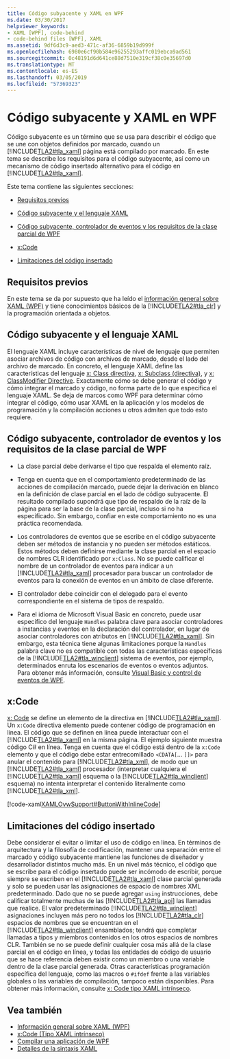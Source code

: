```yaml
---
title: Código subyacente y XAML en WPF
ms.date: 03/30/2017
helpviewer_keywords:
- XAML [WPF], code-behind
- code-behind files [WPF], XAML
ms.assetid: 9df6d3c9-aed3-471c-af36-6859b19d999f
ms.openlocfilehash: 6980e6cf90b584e96255293affc019ebca9ad561
ms.sourcegitcommit: 0c48191d6d641ce88d7510e319cf38c0e35697d0
ms.translationtype: MT
ms.contentlocale: es-ES
ms.lasthandoff: 03/05/2019
ms.locfileid: "57369323"
---
```

# <a name="code-behind-and-xaml-in-wpf"></a>Código subyacente y XAML en WPF
<a name="introduction"></a> Código subyacente es un término que se usa para describir el código que se une con objetos definidos por marcado, cuando un [!INCLUDE[TLA2#tla_xaml](../../../../includes/tla2sharptla-xaml-md.md)] página está compilado por marcado. En este tema se describe los requisitos para el código subyacente, así como un mecanismo de código insertado alternativo para el código en [!INCLUDE[TLA2#tla_xaml](../../../../includes/tla2sharptla-xaml-md.md)].  
  
 Este tema contiene las siguientes secciones:  
  
-   [Requisitos previos](#Prerequisites)  
  
-   [Código subyacente y el lenguaje XAML](#codebehind_and_the_xaml_language)  
  
-   [Código subyacente, controlador de eventos y los requisitos de la clase parcial de WPF](#Code_behind__Event_Handler__and_Partial_Class)  
  
-   [x:Code](#x_Code)  
  
-   [Limitaciones del código insertado](#Inline_Code_Limitations)  
  
<a name="Prerequisites"></a>   
## <a name="prerequisites"></a>Requisitos previos  
 En este tema se da por supuesto que ha leído el [información general sobre XAML (WPF)](xaml-overview-wpf.md) y tiene conocimientos básicos de la [!INCLUDE[TLA2#tla_clr](../../../../includes/tla2sharptla-clr-md.md)] y la programación orientada a objetos.  
  
<a name="codebehind_and_the_xaml_language"></a>   
## <a name="code-behind-and-the-xaml-language"></a>Código subyacente y el lenguaje XAML  
 El lenguaje XAML incluye características de nivel de lenguaje que permiten asociar archivos de código con archivos de marcado, desde el lado del archivo de marcado. En concreto, el lenguaje XAML define las características del lenguaje [x: Class directiva](../../xaml-services/x-class-directive.md), [x: Subclass (directiva)](../../xaml-services/x-subclass-directive.md), y [x: ClassModifier Directive](../../xaml-services/x-classmodifier-directive.md). Exactamente cómo se debe generar el código y cómo integrar el marcado y código, no forma parte de lo que especifica el lenguaje XAML. Se deja de marcos como WPF para determinar cómo integrar el código, cómo usar XAML en la aplicación y los modelos de programación y la compilación acciones u otros admiten que todo esto requiere.  
  
<a name="Code_behind__Event_Handler__and_Partial_Class"></a>   
## <a name="code-behind-event-handler-and-partial-class-requirements-in-wpf"></a>Código subyacente, controlador de eventos y los requisitos de la clase parcial de WPF  
  
-   La clase parcial debe derivarse el tipo que respalda el elemento raíz.  
  
-   Tenga en cuenta que en el comportamiento predeterminado de las acciones de compilación marcado, puede dejar la derivación en blanco en la definición de clase parcial en el lado de código subyacente. El resultado compilado supondrá que tipo de respaldo de la raíz de la página para ser la base de la clase parcial, incluso si no ha especificado. Sin embargo, confiar en este comportamiento no es una práctica recomendada.  
  
-   Los controladores de eventos que se escribe en el código subyacente deben ser métodos de instancia y no pueden ser métodos estáticos. Estos métodos deben definirse mediante la clase parcial en el espacio de nombres CLR identificado por `x:Class`. No se puede calificar el nombre de un controlador de eventos para indicar a un [!INCLUDE[TLA2#tla_xaml](../../../../includes/tla2sharptla-xaml-md.md)] procesador para buscar un controlador de eventos para la conexión de eventos en un ámbito de clase diferente.  
  
-   El controlador debe coincidir con el delegado para el evento correspondiente en el sistema de tipos de respaldo.  
  
-   Para el idioma de Microsoft Visual Basic en concreto, puede usar específico del lenguaje `Handles` palabra clave para asociar controladores a instancias y eventos en la declaración del controlador, en lugar de asociar controladores con atributos en [!INCLUDE[TLA2#tla_xaml](../../../../includes/tla2sharptla-xaml-md.md)]. Sin embargo, esta técnica tiene algunas limitaciones porque la `Handles` palabra clave no es compatible con todas las características específicas de la [!INCLUDE[TLA2#tla_winclient](../../../../includes/tla2sharptla-winclient-md.md)] sistema de eventos, por ejemplo, determinados enruta los escenarios de eventos o eventos adjuntos. Para obtener más información, consulte [Visual Basic y control de eventos de WPF](visual-basic-and-wpf-event-handling.md).  
  
<a name="x_Code"></a>   
## <a name="xcode"></a>x:Code  
 [x: Code](../../xaml-services/x-code-intrinsic-xaml-type.md) se define un elemento de la directiva en [!INCLUDE[TLA2#tla_xaml](../../../../includes/tla2sharptla-xaml-md.md)]. Un `x:Code` directiva elemento puede contener código de programación en línea. El código que se definen en línea puede interactuar con el [!INCLUDE[TLA2#tla_xaml](../../../../includes/tla2sharptla-xaml-md.md)] en la misma página. El ejemplo siguiente muestra código C# en línea. Tenga en cuenta que el código está dentro de la `x:Code` elemento y que el código debe estar entrecomillado `<CDATA[`... `]]>` para anular el contenido para [!INCLUDE[TLA2#tla_xml](../../../../includes/tla2sharptla-xml-md.md)], de modo que un [!INCLUDE[TLA2#tla_xaml](../../../../includes/tla2sharptla-xaml-md.md)] procesador (interpretar cualquiera el [!INCLUDE[TLA2#tla_xaml](../../../../includes/tla2sharptla-xaml-md.md)] esquema o la [!INCLUDE[TLA2#tla_winclient](../../../../includes/tla2sharptla-winclient-md.md)] esquema) no intenta interpretar el contenido literalmente como [!INCLUDE[TLA2#tla_xml](../../../../includes/tla2sharptla-xml-md.md)].  
  
 [!code-xaml[XAMLOvwSupport#ButtonWithInlineCode](~/samples/snippets/csharp/VS_Snippets_Wpf/XAMLOvwSupport/CSharp/page4.xaml#buttonwithinlinecode)]  
  
<a name="Inline_Code_Limitations"></a>   
## <a name="inline-code-limitations"></a>Limitaciones del código insertado  
 Debe considerar el evitar o limitar el uso de código en línea. En términos de arquitectura y la filosofía de codificación, mantener una separación entre el marcado y código subyacente mantiene las funciones de diseñador y desarrollador distintos mucho más. En un nivel más técnico, el código que se escribe para el código insertado puede ser incómodo de escribir, porque siempre se escriben en el [!INCLUDE[TLA2#tla_xaml](../../../../includes/tla2sharptla-xaml-md.md)] clase parcial generada y solo se pueden usar las asignaciones de espacio de nombres XML predeterminado. Dado que no se puede agregar `using` instrucciones, debe calificar totalmente muchas de las [!INCLUDE[TLA2#tla_api](../../../../includes/tla2sharptla-api-md.md)] las llamadas que realice. El valor predeterminado [!INCLUDE[TLA2#tla_winclient](../../../../includes/tla2sharptla-winclient-md.md)] asignaciones incluyen más pero no todos los [!INCLUDE[TLA2#tla_clr](../../../../includes/tla2sharptla-clr-md.md)] espacios de nombres que se encuentran en el [!INCLUDE[TLA2#tla_winclient](../../../../includes/tla2sharptla-winclient-md.md)] ensamblados; tendrá que completar llamadas a tipos y miembros contenidos en los otros espacios de nombres CLR. También se no se puede definir cualquier cosa más allá de la clase parcial en el código en línea, y todas las entidades de código de usuario que se hace referencia deben existir como un miembro o una variable dentro de la clase parcial generada. Otras características programación específica del lenguaje, como las macros o `#ifdef` frente a las variables globales o las variables de compilación, tampoco están disponibles. Para obtener más información, consulte [x: Code tipo XAML intrínseco](../../xaml-services/x-code-intrinsic-xaml-type.md).  
  
## <a name="see-also"></a>Vea también
- [Información general sobre XAML (WPF)](xaml-overview-wpf.md)
- [x:Code (Tipo XAML intrínseco)](../../xaml-services/x-code-intrinsic-xaml-type.md)
- [Compilar una aplicación de WPF](../app-development/building-a-wpf-application-wpf.md)
- [Detalles de la sintaxis XAML](xaml-syntax-in-detail.md)
